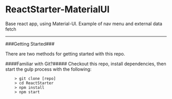 # ReactStarter-MaterialUI

Base react app, using Material-UI. Example of nav menu and external data fetch

---

###Getting Started###

There are two methods for getting started with this repo.

####Familiar with Git?#####
Checkout this repo, install dependencies, then start the gulp process with the following:

```
	> git clone [repo]
	> cd ReactStarter
	> npm install
	> npm start
```
